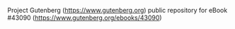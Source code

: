 Project Gutenberg (https://www.gutenberg.org) public repository for eBook #43090 (https://www.gutenberg.org/ebooks/43090)
